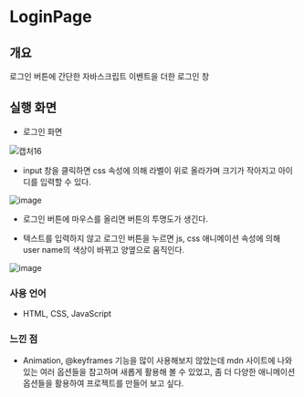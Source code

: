 # LoginPage

## 개요

로그인 버튼에 간단한 자바스크립트 이벤트을 더한 로그인 창

## 실행 화면

- 로그인 화면

![캡처16](https://user-images.githubusercontent.com/63761624/115842480-d3a7d100-a458-11eb-8d90-cfe34921cbe7.PNG)

- input 창을 클릭하면 css 속성에 의해 라벨이 위로 올라가며 크기가 작아지고 아이디를 입력할 수 있다.

![image](https://user-images.githubusercontent.com/63761624/115843147-7c563080-a459-11eb-8539-30334137d32c.png)

- 로그인 버튼에 마우스를 올리면 버튼의 투명도가 생긴다.

- 텍스트를 입력하지 않고 로그인 버튼을 누르면 js, css 애니메이션 속성에 의해 user name의 색상이 바뀌고 양옆으로 움직인다.

![image](https://user-images.githubusercontent.com/63761624/115843567-eec71080-a459-11eb-9169-fbb86a1e0530.png)

### 사용 언어

- HTML, CSS, JavaScript

### 느낀 점

- Animation, @keyframes 기능을 많이 사용해보지 않았는데 mdn 사이트에 나와있는 여러 옵션들을 참고하며 새롭게 활용해 볼 수 있었고, 좀 더 다양한 애니메이션 옵션들을 활용하여 프로젝트를 만들어 보고 싶다.
